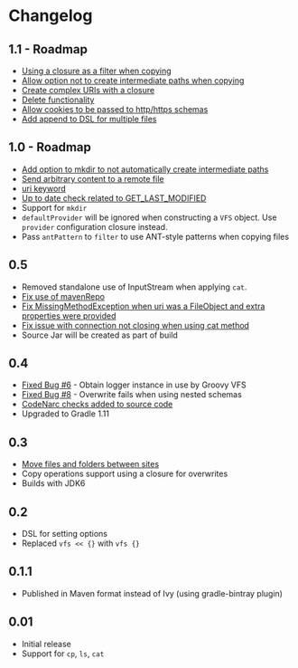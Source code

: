 # Changelog

## 1.1 - Roadmap
+ [Using a closure as a filter when copying](https://github.com/ysb33r/groovy-vfs/issues/4)
+ [Allow option not to create intermediate paths when copying](https://github.com/ysb33r/groovy-vfs/issues/2)
+ [Create complex URIs with a closure](https://github.com/ysb33r/groovy-vfs/issues/11)
+ [Delete functionality](https://github.com/ysb33r/groovy-vfs/issues/9)
+ [Allow cookies to be passed to http/https schemas](https://github.com/ysb33r/groovy-vfs/issues/10)
+ [Add append to DSL for multiple files](https://github.com/ysb33r/groovy-vfs/issues/37)

## 1.0 - Roadmap
+ [Add option to mkdir to not automatically create intermediate paths](https://github.com/ysb33r/groovy-vfs/issues/18)
+ [Send arbitrary content to a remote file](https://github.com/ysb33r/groovy-vfs/issues/39)
+ [uri keyword](https://github.com/ysb33r/groovy-vfs/issues/38)
+ [Up to date check related to GET_LAST_MODIFIED](https://github.com/ysb33r/groovy-vfs/issues/64)
+ Support for `mkdir`
+ `defaultProvider` will be ignored when constructing a `VFS` object. Use `provider` configuration closure instead.
+ Pass `antPattern` to `filter` to use ANT-style patterns when copying files

## 0.5
+ Removed standalone use of InputStream when applying `cat`.
+ [Fix use of mavenRepo](https://github.com/ysb33r/groovy-vfs/issues/12)
+ [Fix MissingMethodException when uri was a FileObject and extra properties were provided](https://github.com/ysb33r/groovy-vfs/issues/16)
+ [Fix issue with connection not closing when using cat method](https://github.com/ysb33r/groovy-vfs/issues/15)
+ Source Jar will be created as part of build

## 0.4
+ [Fixed Bug #6](https://github.com/ysb33r/groovy-vfs/issues/6) - Obtain logger instance in use by Groovy VFS
+ [Fixed Bug #8](https://github.com/ysb33r/groovy-vfs/issues/8) - Overwrite fails when using nested schemas
+ [CodeNarc checks added to source code](https://github.com/ysb33r/groovy-vfs/issues/7)
+ Upgraded to Gradle 1.11

## 0.3
+ [Move files and folders between sites](https://github.com/ysb33r/groovy-vfs/issues/3)
+ Copy operations support using a closure for overwrites
+ Builds with JDK6

## 0.2
+ DSL for setting options
+ Replaced ```vfs << {}``` with ```vfs {}```

## 0.1.1
+ Published in Maven format instead of Ivy (using gradle-bintray plugin)

## 0.01
+ Initial release
+ Support for `cp`, `ls`, `cat`